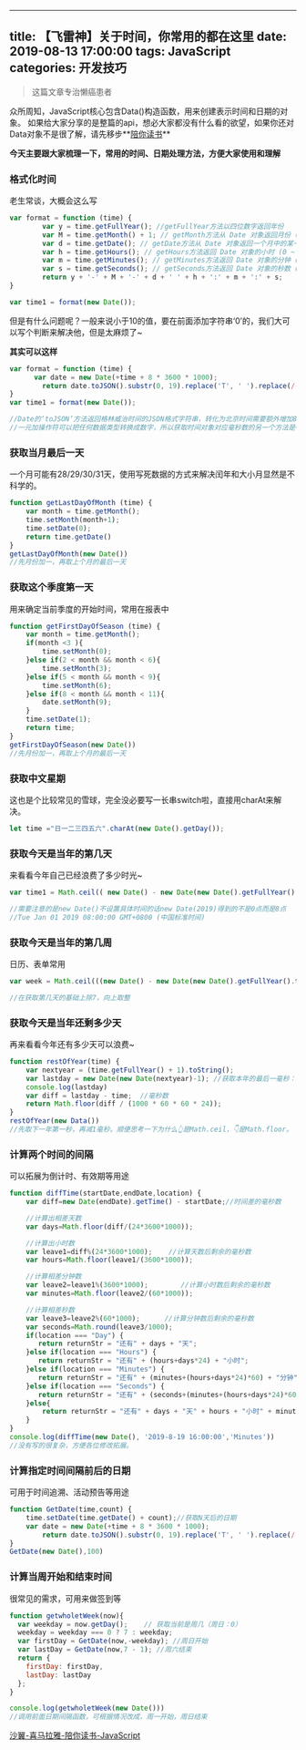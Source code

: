 
---
title: 【飞雷神】关于时间，你常用的都在这里
date: 2019-08-13 17:00:00
tags: JavaScript
categories: 开发技巧 
---
 

> 这篇文章专治懒癌患者

<!--more-->

众所周知，JavaScript核心包含Data()构造函数，用来创建表示时间和日期的对象。
如果给大家分享的是整篇的api，想必大家都没有什么看的欲望，如果你还对Data对象不是很了解，请先移步**[陪你读书](https://www.ximalaya.com/zhubo/30018073/album/)**


**今天主要跟大家梳理一下，常用的时间、日期处理方法，方便大家使用和理解**

### **格式化时间**
老生常谈，大概会这么写

```JavaScript
var format = function (time) { 
        var y = time.getFullYear(); //getFullYear方法以四位数字返回年份
        var M = time.getMonth() + 1; // getMonth方法从 Date 对象返回月份 (0 ~ 11)，返回结果需要手动加一
        var d = time.getDate(); // getDate方法从 Date 对象返回一个月中的某一天 (1 ~ 31)
        var h = time.getHours(); // getHours方法返回 Date 对象的小时 (0 ~ 23)
        var m = time.getMinutes(); // getMinutes方法返回 Date 对象的分钟 (0 ~ 59)
        var s = time.getSeconds(); // getSeconds方法返回 Date 对象的秒数 (0 ~ 59)
        return y + '-' + M + '-' + d + ' ' + h + ':' + m + ':' + s;
}

var time1 = format(new Date());
```
但是有什么问题呢？一般来说小于10的值，要在前面添加字符串‘0’的，我们大可以写个判断来解决他，但是太麻烦了~

**其实可以这样**

```JavaScript
var format = function (time) { 
      var date = new Date(+time + 8 * 3600 * 1000);
    	return date.toJSON().substr(0, 19).replace('T', ' ').replace(/-/g, '.');
}
var time1 = format(new Date());

//Date的‘toJSON’方法返回格林威治时间的JSON格式字符串，转化为北京时间需要额外增加8个时区，然后把‘T’替换为空格，即是我们需要的时间格式，后面可以通过正则将日期分隔符换成任何想要的字符。
//一元加操作符可以把任何数据类型转换成数字，所以获取时间对象对应毫秒数的另一个方法是+Date或Number(Date)
```

### **获取当月最后一天**
一个月可能有28/29/30/31天，使用写死数据的方式来解决闰年和大小月显然是不科学的。

```JavaScript
function getLastDayOfMonth (time) {
    var month = time.getMonth();
    time.setMonth(month+1);
    time.setDate(0);
    return time.getDate()
}
getLastDayOfMonth(new Date())
//先月份加一，再取上个月的最后一天
```
### **获取这个季度第一天**
用来确定当前季度的开始时间，常用在报表中

```JavaScript
function getFirstDayOfSeason (time) {
    var month = time.getMonth();
    if(month <3 ){
        time.setMonth(0);
    }else if(2 < month && month < 6){
        time.setMonth(3);
    }else if(5 < month && month < 9){
        time.setMonth(6);
    }else if(8 < month && month < 11){
        date.setMonth(9);
    }
    time.setDate(1);
    return time;
}
getFirstDayOfSeason(new Date())
//先月份加一，再取上个月的最后一天
```

### **获取中文星期**
这也是个比较常见的雪球，完全没必要写一长串switch啦，直接用charAt来解决。

```JavaScript
let time ="日一二三四五六".charAt(new Date().getDay());
```

### **获取今天是当年的第几天**
来看看今年自己已经浪费了多少时光~

```JavaScript
var time1 = Math.ceil(( new Date() - new Date(new Date().getFullYear().toString()))/(24*60*60*1000));

//需要注意的是new Date()不设置具体时间的话new Date(2019)得到的不是0点而是8点 
//Tue Jan 01 2019 08:00:00 GMT+0800 (中国标准时间)
```
### **获取今天是当年的第几周**
日历、表单常用
```JavaScript
var week = Math.ceil(((new Date() - new Date(new Date().getFullYear().toString()))/(24*60*60*1000))/7);

//在获取第几天的基础上除7，向上取整
```


### **获取今天是当年还剩多少天**
再来看看今年还有多少天可以浪费~

```JavaScript
function restOfYear(time) {
    var nextyear = (time.getFullYear() + 1).toString();
    var lastday = new Date(new Date(nextyear)-1); //获取本年的最后一毫秒：
    console.log(lastday)
    var diff = lastday - time;  //毫秒数
    return Math.floor(diff / (1000 * 60 * 60 * 24));
}
restOfYear(new Data())
//先取下一年第一秒，再减1毫秒。顺便思考一下为什么👆是Math.ceil，👇是Math.floor。
```

### **计算两个时间的间隔**
可以拓展为倒计时、有效期等用途

```JavaScript
function diffTime(startDate,endDate,location) {
    var diff=new Date(endDate).getTime() - startDate;//时间差的毫秒数

    //计算出相差天数
    var days=Math.floor(diff/(24*3600*1000));

    //计算出小时数
    var leave1=diff%(24*3600*1000);    //计算天数后剩余的毫秒数
    var hours=Math.floor(leave1/(3600*1000));

    //计算相差分钟数
    var leave2=leave1%(3600*1000);        //计算小时数后剩余的毫秒数
    var minutes=Math.floor(leave2/(60*1000));

    //计算相差秒数
    var leave3=leave2%(60*1000);      //计算分钟数后剩余的毫秒数
    var seconds=Math.round(leave3/1000);
    if(location === "Day") {
       return returnStr = "还有" + days + "天";
    }else if(location === "Hours") {
       return returnStr = "还有" + (hours+days*24) + "小时";
    }else if(location === "Minutes") {
       return returnStr = "还有" + (minutes+(hours+days*24)*60) + "分钟";
    }else if(location === "Seconds") {
       return returnStr = "还有" + (seconds+(minutes+(hours+days*24)*60)*60) + "秒";
    }else{
        return returnStr = "还有" + days + "天" + hours + "小时" + minutes + "分钟" + seconds + "秒";
    }
}
console.log(diffTime(new Date(), '2019-8-19 16:00:00','Minutes'))
//没有写的很复杂，方便各位修改拓展。
```

### **计算指定时间间隔前后的日期**
可用于时间追溯、活动预告等用途

```JavaScript
function GetDate(time,count) {   
    time.setDate(time.getDate() + count);//获取N天后的日期  
    var date = new Date(+time + 8 * 3600 * 1000);
        return date.toJSON().substr(0, 19).replace('T', ' ').replace(/-/g, '.');
}  
GetDate(new Date(),100)
```

### **计算当周开始和结束时间**
很常见的需求，可用来做签到等

```JavaScript
function getwholetWeek(now){
  var weekday = now.getDay();    // 获取当前是周几（周日：0）
  weekday = weekday === 0 ? 7 : weekday;
  var firstDay = GetDate(now,-weekday); //周日开始
  var lastDay = GetDate(now,7 - 1); //周六结束
  return {
    firstDay: firstDay,
    lastDay: lastDay
  };
}

console.log(getwholetWeek(new Date()))
//调用前面日期间隔函数，可根据情况改成，周一开始，周日结束
```
[沙翼-喜马拉雅-陪你读书-JavaScript](https://www.ximalaya.com/zhubo/30018073/album/)
